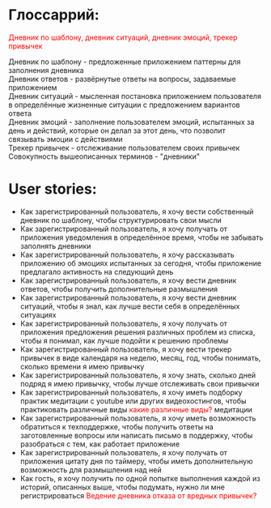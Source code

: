 # Глоссаррий:
<a style='color:red'>Дневник по шаблону, дневник ситуаций, дневник эмоций, трекер привычек</a>

Дневник по шаблону - предложенные приложением паттерны для заполнения дневника\
Дневник ответов - развёрнутые ответы на вопросы, задаваемые приложением\
Дневник ситуаций - мысленная постановка приложением пользователя в определённые жизненные ситуации с предложением вариантов ответа\
Дневник эмоций - заполнение пользователем эмоций, испытанных за день и действий, которые он делал за этот день, что позволит связывать эмоции с действиями\
Трекер привычек - отслеживание пользователем своих привычек\
Совокупность вышеописанных терминов - "дневники"

# User stories:
- Как зарегистрированный пользователь, я хочу вести собственный дневник по шаблону, чтобы структурировать свои мысли
- Как зарегистрированный пользователь, я хочу получать от приложения уведомления в определённое время, чтобы не забывать заполнять дневники
- Как зарегистрированный пользователь, я хочу рассказывать приложению об эмоциях испытанных за сегодня, чтобы приложение предлагало активность на следующий день
- Как зарегистрированный пользователь, я хочу вести дневник ответов, чтобы получить дополнительные размышления
- Как зарегистрированный пользователь, я хочу вести дневник ситуаций, чтобы я знал, как лучше вести себя в определённых ситуациях
- Как зарегистрированный пользователь, я хочу получать от приложения предложения решения различных проблем из списка, чтобы я понимал, как лучше подойти к решению проблемы
- Как зарегистрированный пользователь, я хочу вести трекер привычек в виде календаря на неделю, месяц, год, чтобы понимать, сколько времени я имею привычку
- Как зарегистрированный пользователь, я хочу знать, сколько дней подряд я имею привычку, чтобы лучше отслеживать свои привычки
- Как зарегистрированный пользователь, я хочу иметь подборку практик медитации с youtube или других видеохостингов, чтобы практиковать различные виды <a style='color:red'>какие различные виды?</a> медитации
- Как зарегистрированный пользователь, я хочу иметь возможность обратиться к техподдержке, чтобы получить ответы на заготовленные вопросы или написать письмо в поддержку, чтобы разобраться с тем, как работает приложение
- Как зарегистрированный пользователь, я хочу получать от приложения цитату дня по таймеру, чтобы иметь дополнительную возможность для размышления над ней
- Как гость, я хочу получить по одной попытке выполнения каждой из историй, описанных выше, чтобы подумать, нужно ли мне регистрироваться
 <a style='color:red'>Ведение дневника отказа от вредных привычек?</a>